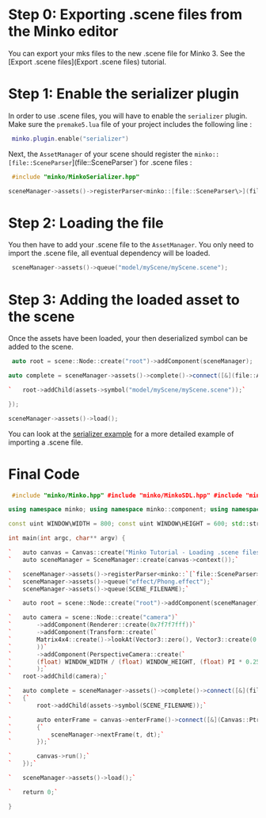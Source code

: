Step 0: Exporting .scene files from the Minko editor
====================================================

You can export your mks files to the new .scene file for Minko 3. See the [Export .scene files](Export .scene files) tutorial.

Step 1: Enable the serializer plugin
====================================

In order to use .scene files, you will have to enable the `serializer` plugin. Make sure the `premake5.lua` file of your project includes the following line :


```lua
 minko.plugin.enable("serializer") 
```


Next, the `AssetManager` of your scene should register the `minko::[file::SceneParser`](file::SceneParser`) for .scene files : 
```cpp
 #include "minko/MinkoSerializer.hpp"

sceneManager->assets()->registerParser<minko::[file::SceneParser\>](file::SceneParser>)("scene"); 
```


Step 2: Loading the file
========================

You then have to add your .scene file to the `AssetManager`. You only need to import the .scene file, all eventual dependency will be loaded. 
```cpp
 sceneManager->assets()->queue("model/myScene/myScene.scene"); 
```


Step 3: Adding the loaded asset to the scene
============================================

Once the assets have been loaded, your then deserialized symbol can be added to the scene. 
```cpp
 auto root = scene::Node::create("root")->addComponent(sceneManager);

auto complete = sceneManager->assets()->complete()->connect([&](file::AssetLibrary::Ptr assets) {

`   root->addChild(assets->symbol("model/myScene/myScene.scene"));`

});

sceneManager->assets()->load(); 
```


You can look at the [serializer example](ExampleSerializer.md) for a more detailed example of importing a .scene file.

Final Code
==========


```cpp
 #include "minko/Minko.hpp" #include "minko/MinkoSDL.hpp" #include "minko/MinkoSerializer.hpp"

using namespace minko; using namespace minko::component; using namespace minko::math;

const uint WINDOW\WIDTH = 800; const uint WINDOW\HEIGHT = 600; std::string SCENE\FILENAME = "model/myScene/myScene.scene";

int main(int argc, char** argv) {

`   auto canvas = Canvas::create("Minko Tutorial - Loading .scene files", WINDOW_WIDTH, WINDOW_HEIGHT);`
`   auto sceneManager = SceneManager::create(canvas->context());`

`   sceneManager->assets()->registerParser<minko::`[`file::SceneParser>`](file::SceneParser>)`("scene");`
`   sceneManager->assets()->queue("effect/Phong.effect");`
`   sceneManager->assets()->queue(SCENE_FILENAME);`

`   auto root = scene::Node::create("root")->addComponent(sceneManager);`

`   auto camera = scene::Node::create("camera")`
`       ->addComponent(Renderer::create(0x7f7f7fff))`
`       ->addComponent(Transform::create(`
`       Matrix4x4::create()->lookAt(Vector3::zero(), Vector3::create(0., 3., -5.f))`
`       ))`
`       ->addComponent(PerspectiveCamera::create(`
`       (float) WINDOW_WIDTH / (float) WINDOW_HEIGHT, (float) PI * 0.25f, .1f, 1000.f)`
`       );`
`   root->addChild(camera);`

`   auto complete = sceneManager->assets()->complete()->connect([&](file::AssetLibrary::Ptr assets)`
`   {`
`       root->addChild(assets->symbol(SCENE_FILENAME));`

`       auto enterFrame = canvas->enterFrame()->connect([&](Canvas::Ptr canvas, float t, float dt)`
`       {`
`           sceneManager->nextFrame(t, dt);`
`       });`

`       canvas->run();`
`   });`

`   sceneManager->assets()->load();`

`   return 0;`

} 
```


